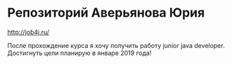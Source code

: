 # Репозиторий Аверьянова Юрия

http://job4j.ru/

После прохождение курса я хочу получить работу junior java developer. Достигнуть цели планирую в январе 2019 года!